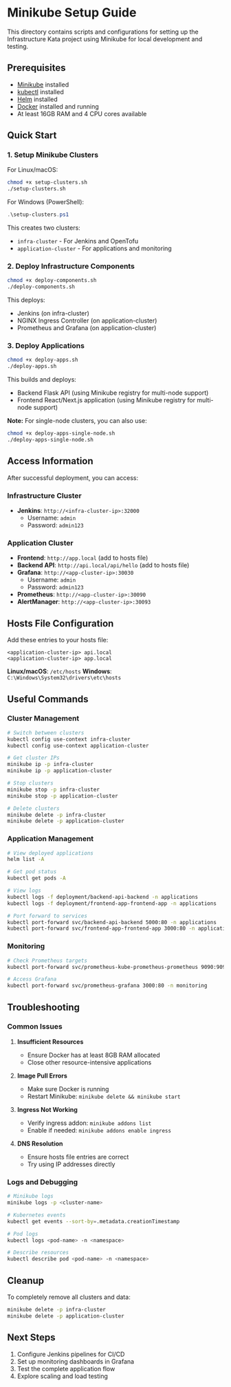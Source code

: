 # Minikube Setup Guide

This directory contains scripts and configurations for setting up the Infrastructure Kata project using Minikube for local development and testing.

## Prerequisites

- [Minikube](https://minikube.sigs.k8s.io/docs/start/) installed
- [kubectl](https://kubernetes.io/docs/tasks/tools/) installed
- [Helm](https://helm.sh/docs/intro/install/) installed
- [Docker](https://docs.docker.com/get-docker/) installed and running
- At least 16GB RAM and 4 CPU cores available

## Quick Start

### 1. Setup Minikube Clusters

For Linux/macOS:
```bash
chmod +x setup-clusters.sh
./setup-clusters.sh
```

For Windows (PowerShell):
```powershell
.\setup-clusters.ps1
```

This creates two clusters:
- `infra-cluster` - For Jenkins and OpenTofu
- `application-cluster` - For applications and monitoring

### 2. Deploy Infrastructure Components

```bash
chmod +x deploy-components.sh
./deploy-components.sh
```

This deploys:
- Jenkins (on infra-cluster)
- NGINX Ingress Controller (on application-cluster)
- Prometheus and Grafana (on application-cluster)

### 3. Deploy Applications

```bash
chmod +x deploy-apps.sh
./deploy-apps.sh
```

This builds and deploys:
- Backend Flask API (using Minikube registry for multi-node support)
- Frontend React/Next.js application (using Minikube registry for multi-node support)

**Note:** For single-node clusters, you can also use:
```bash
chmod +x deploy-apps-single-node.sh
./deploy-apps-single-node.sh
```

## Access Information

After successful deployment, you can access:

### Infrastructure Cluster
- **Jenkins**: `http://<infra-cluster-ip>:32000`
  - Username: `admin`
  - Password: `admin123`

### Application Cluster
- **Frontend**: `http://app.local` (add to hosts file)
- **Backend API**: `http://api.local/api/hello` (add to hosts file)
- **Grafana**: `http://<app-cluster-ip>:30030`
  - Username: `admin`
  - Password: `admin123`
- **Prometheus**: `http://<app-cluster-ip>:30090`
- **AlertManager**: `http://<app-cluster-ip>:30093`

## Hosts File Configuration

Add these entries to your hosts file:
```
<application-cluster-ip> api.local
<application-cluster-ip> app.local
```

**Linux/macOS**: `/etc/hosts`
**Windows**: `C:\Windows\System32\drivers\etc\hosts`

## Useful Commands

### Cluster Management
```bash
# Switch between clusters
kubectl config use-context infra-cluster
kubectl config use-context application-cluster

# Get cluster IPs
minikube ip -p infra-cluster
minikube ip -p application-cluster

# Stop clusters
minikube stop -p infra-cluster
minikube stop -p application-cluster

# Delete clusters
minikube delete -p infra-cluster
minikube delete -p application-cluster
```

### Application Management
```bash
# View deployed applications
helm list -A

# Get pod status
kubectl get pods -A

# View logs
kubectl logs -f deployment/backend-api-backend -n applications
kubectl logs -f deployment/frontend-app-frontend-app -n applications

# Port forward to services
kubectl port-forward svc/backend-api-backend 5000:80 -n applications
kubectl port-forward svc/frontend-app-frontend-app 3000:80 -n applications
```

### Monitoring
```bash
# Check Prometheus targets
kubectl port-forward svc/prometheus-kube-prometheus-prometheus 9090:9090 -n monitoring

# Access Grafana
kubectl port-forward svc/prometheus-grafana 3000:80 -n monitoring
```

## Troubleshooting

### Common Issues

1. **Insufficient Resources**
   - Ensure Docker has at least 8GB RAM allocated
   - Close other resource-intensive applications

2. **Image Pull Errors**
   - Make sure Docker is running
   - Restart Minikube: `minikube delete && minikube start`

3. **Ingress Not Working**
   - Verify ingress addon: `minikube addons list`
   - Enable if needed: `minikube addons enable ingress`

4. **DNS Resolution**
   - Ensure hosts file entries are correct
   - Try using IP addresses directly

### Logs and Debugging
```bash
# Minikube logs
minikube logs -p <cluster-name>

# Kubernetes events
kubectl get events --sort-by=.metadata.creationTimestamp

# Pod logs
kubectl logs <pod-name> -n <namespace>

# Describe resources
kubectl describe pod <pod-name> -n <namespace>
```

## Cleanup

To completely remove all clusters and data:
```bash
minikube delete -p infra-cluster
minikube delete -p application-cluster
```

## Next Steps

1. Configure Jenkins pipelines for CI/CD
2. Set up monitoring dashboards in Grafana
3. Test the complete application flow
4. Explore scaling and load testing
